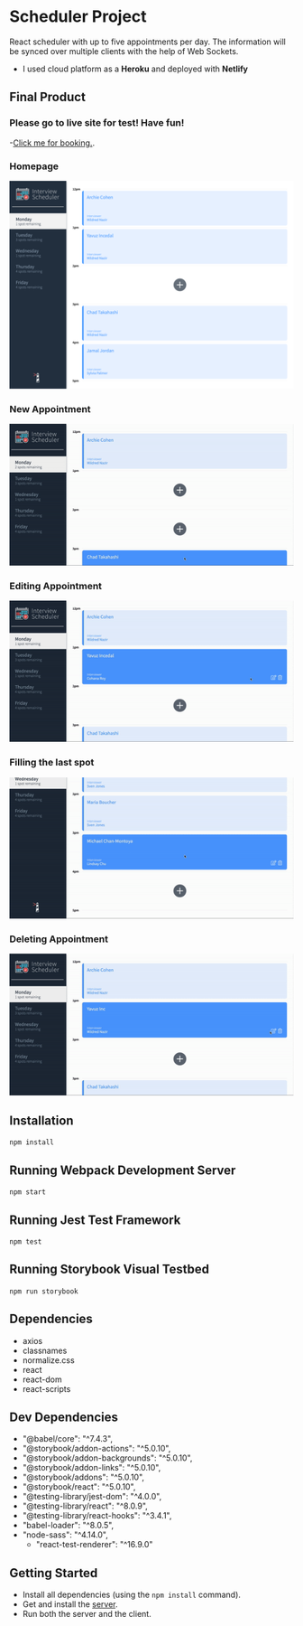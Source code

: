 # Scheduler Project

React scheduler with up to five appointments per day. The information will be synced over multiple clients with the help of Web Sockets.

- I used cloud platform as a **Heroku** and deployed with **Netlify**

## Final Product

### Please go to live site for test! Have fun!
-[Click me for booking.](https://618344595badad21556aed27--scheduler-lighthouselabs.netlify.app/).

### Homepage

!["Homepage"](https://github.com/yavuzinc/scheduler/blob/master/docs/homepage.png)

### New Appointment

!["New Appointment"](https://github.com/yavuzinc/scheduler/blob/master/docs/new_appointment.gif)

### Editing Appointment

!["Editing Appointment"](https://github.com/yavuzinc/scheduler/blob/master/docs/edit_appointment.gif)

### Filling the last spot

!["Filling the last spot"](https://github.com/yavuzinc/scheduler/blob/master/docs/filled_last_spot.gif)

### Deleting Appointment

!["Deleting Appointment"](https://github.com/yavuzinc/scheduler/blob/master/docs/delete_appointment.gif)

## Installation
```
npm install
```

## Running Webpack Development Server
```
npm start
```

## Running Jest Test Framework
```
npm test
```

## Running Storybook Visual Testbed
```
npm run storybook
```

## Dependencies

- axios
- classnames
- normalize.css
- react
- react-dom
- react-scripts


## Dev Dependencies

  - "@babel/core": "^7.4.3",
  - "@storybook/addon-actions": "^5.0.10",
  - "@storybook/addon-backgrounds": "^5.0.10",
  - "@storybook/addon-links": "^5.0.10",
  - "@storybook/addons": "^5.0.10",
  - "@storybook/react": "^5.0.10",
  - "@testing-library/jest-dom": "^4.0.0",
  - "@testing-library/react": "^8.0.9",
  - "@testing-library/react-hooks": "^3.4.1",
  - "babel-loader": "^8.0.5",
  - "node-sass": "^4.14.0",
	- "react-test-renderer": "^16.9.0"

## Getting Started

- Install all dependencies (using the `npm install` command).
- Get and install the [server](https://github.com/lighthouse-labs/scheduler-api).
- Run both the server and the client.